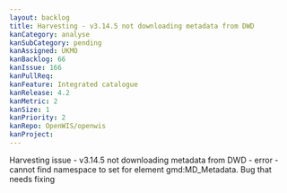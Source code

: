 ```yaml
---
layout: backlog
title: Harvesting - v3.14.5 not downloading metadata from DWD
kanCategory: analyse
kanSubCategory: pending
kanAssigned: UKMO
kanBacklog: 66
kanIssue: 166
kanPullReq:
kanFeature: Integrated catalogue
kanRelease: 4.2
kanMetric: 2
kanSize: 1
kanPriority: 2
kanRepo: OpenWIS/openwis
kanProject:
---
```

Harvesting issue - v3.14.5 not downloading metadata from DWD - error - cannot find namespace to set for element gmd:MD_Metadata. Bug that needs fixing
